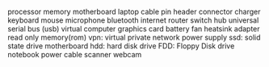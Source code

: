 processor
memory
motherboard
laptop
cable
pin
header
connector
charger
keyboard
mouse
microphone
bluetooth
internet
router
switch
hub
universal serial bus (usb)
virtual
computer
graphics card
battery
fan
heatsink
adapter
read only memory(rom)
vpn: virtual private network
power supply
ssd: solid state drive
motherboard
hdd: hard disk drive
FDD: Floppy Disk drive
notebook
power cable
scanner
webcam

